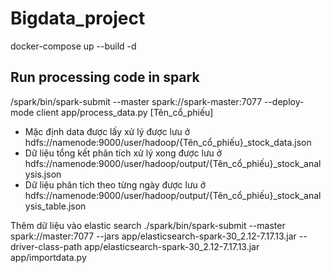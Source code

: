 # Bigdata_project

docker-compose up --build -d

## Run processing code in spark

/spark/bin/spark-submit --master spark://spark-master:7077 --deploy-mode client app/process_data.py [Tên_cổ_phiếu]

- Mặc định data được lấy xử lý được lưu ở hdfs://namenode:9000/user/hadoop/{Tên_cổ_phiếu}_stock_data.json
- Dữ liệu tổng kết phân tích xử lý xong được lưu ở hdfs://namenode:9000/user/hadoop/output/{Tên_cổ_phiếu}_stock_analysis.json
- Dữ liệu phân tích theo từng ngày được lưu ở hdfs://namenode:9000/user/hadoop/output/{Tên_cổ_phiếu}_stock_analysis_table.json

Thêm dữ liệu vào elastic search
./spark/bin/spark-submit --master spark://master:7077 --jars app/elasticsearch-spark-30_2.12-7.17.13.jar --driver-class-path app/elasticsearch-spark-30_2.12-7.17.13.jar app/importdata.py